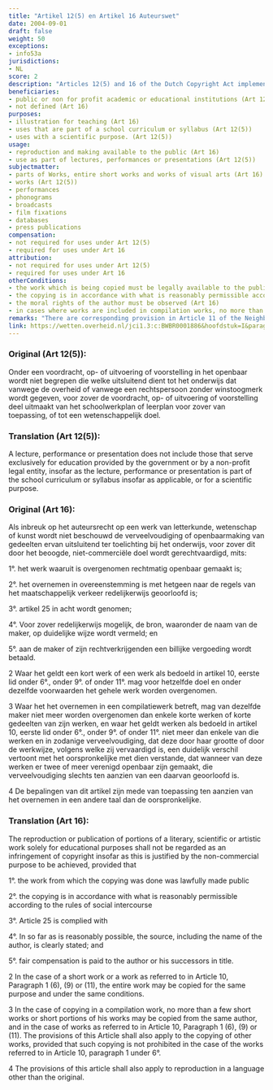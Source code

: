 ```yaml
---
title: "Artikel 12(5) en Artikel 16 Auteurswet"
date: 2004-09-01 
draft: false
weight: 50
exceptions:
- info53a
jurisdictions:
- NL
score: 2
description: "Articles 12(5) and 16 of the Dutch Copyright Act implement the exception contained in Art 5(3)a of the InfoSoc Directive. Article 16 allows reproductions and communications to the public of parts of works, entire short works and entire works of visual arts for the sole purpose of illustration for teaching. These uses are subject to compensation. Article 12(5) allows in-classroom use by public or not-for profit educational institutions as long as the use is part of a curriculum or justified by an academic purpose." 
beneficiaries:
- public or non for profit academic or educational institutions (Art 12(5))
- not defined (Art 16)
purposes: 
- illustration for teaching (Art 16)
- uses that are part of a school curriculum or syllabus (Art 12(5)) 
- uses with a scientific purpose. (Art 12(5)) 
usage:
- reproduction and making available to the public (Art 16)
- use as part of lectures, performances or presentations (Art 12(5)) 
subjectmatter:
- parts of Works, entire short works and works of visual arts (Art 16)
- works (Art 12(5)) 
- performances 
- phonograms 
- broadcasts 
- film fixations
- databases
- press publications 
compensation: 
- not required for uses under Art 12(5)
- required for uses under Art 16
attribution: 
- not required for uses under Art 12(5)
- required for uses under Art 16
otherConditions:
- the work which is being copied must be legally available to the public (Art 16)
- the copying is in accordance with what is reasonably permissible according to the rules of social intercourse (Art 16)
- the moral rights of the author must be observed (Art 16)
- in cases where works are included in compilation works, no more than a few short works or short portions of works of the same author may be copied. In case of visual art works not more than a few works of the same author may be included provided that the size of manner of reproduction is sufficiently different from the original work and that no more than one work out of a series of works is included in the compilation (Article 16)
remarks: "There are corresponding provision in Article 11 of the Neighbouring Rights Act and Articles 4a(c) and 5.1(b) of the Database Act. There is a provision corresponding with Article 12(5) in Article 2(8) of the Neighbouring Rights Act.<br /><br />Article 16 also allows the use of translated versions of a work."
link: https://wetten.overheid.nl/jci1.3:c:BWBR0001886&hoofdstuk=I&paragraaf=6&artikel=16
---
```


### Original (Art 12(5)): 

Onder een voordracht, op- of uitvoering of voorstelling in het openbaar wordt niet begrepen die welke uitsluitend dient tot het onderwijs dat vanwege de overheid of vanwege een rechtspersoon zonder winstoogmerk wordt gegeven, voor zover de voordracht, op- of uitvoering of voorstelling deel uitmaakt van het schoolwerkplan of leerplan voor zover van toepassing, of tot een wetenschappelijk doel.

### Translation (Art 12(5)):

A lecture, performance or presentation does not include those that serve exclusively for education provided by the government or by a non-profit legal entity, insofar as the lecture, performance or presentation is part of the school curriculum or syllabus insofar as applicable, or for a scientific purpose.

### Original (Art 16):

Als inbreuk op het auteursrecht op een werk van letterkunde, wetenschap of kunst wordt niet beschouwd de verveelvoudiging of openbaarmaking van gedeelten ervan uitsluitend ter toelichting bij het onderwijs, voor zover dit door het beoogde, niet-commerciële doel wordt gerechtvaardigd, mits:

1°. het werk waaruit is overgenomen rechtmatig openbaar gemaakt is;

2°. het overnemen in overeenstemming is met hetgeen naar de regels van het maatschappelijk verkeer redelijkerwijs geoorloofd is;

3°. artikel 25 in acht wordt genomen;

4°. Voor zover redelijkerwijs mogelijk, de bron, waaronder de naam van de maker, op duidelijke wijze wordt vermeld; en

5°. aan de maker of zijn rechtverkrijgenden een billijke vergoeding wordt betaald.

2 Waar het geldt een kort werk of een werk als bedoeld in artikel 10, eerste lid onder 6°., onder 9°. of onder 11°. mag voor hetzelfde doel en onder dezelfde voorwaarden het gehele werk worden overgenomen.

3 Waar het het overnemen in een compilatiewerk betreft, mag van dezelfde maker niet meer worden overgenomen dan enkele korte werken of korte gedeelten van zijn werken, en waar het geldt werken als bedoeld in artikel 10, eerste lid onder 6°., onder 9°. of onder 11°. niet meer dan enkele van die werken en in zodanige verveelvoudiging, dat deze door haar grootte of door de werkwijze, volgens welke zij vervaardigd is, een duidelijk verschil vertoont met het oorspronkelijke met dien verstande, dat wanneer van deze werken er twee of meer verenigd openbaar zijn gemaakt, die verveelvoudiging slechts ten aanzien van een daarvan geoorloofd is.

4 De bepalingen van dit artikel zijn mede van toepassing ten aanzien van het overnemen in een andere taal dan de oorspronkelijke.

### Translation (Art 16):


The reproduction or publication of portions of a literary, scientific or artistic work solely for educational purposes shall not be regarded as an infringement of copyright insofar as this is justified by the non-commercial purpose to be achieved, provided that

1°. the work from which the copying was done was lawfully made public

2°. the copying is in accordance with what is reasonably permissible according to the rules of social intercourse

3°. Article 25 is complied with

4°. In so far as is reasonably possible, the source, including the name of the author, is clearly stated; and

5°. fair compensation is paid to the author or his successors in title.

2 In the case of a short work or a work as referred to in Article 10, Paragraph 1 (6), (9) or (11), the entire work may be copied for the same purpose and under the same conditions.

3 In the case of copying in a compilation work, no more than a few short works or short portions of his works may be copied from the same author, and in the case of works as referred to in Article 10, Paragraph 1 (6), (9) or (11). The provisions of this Article shall also apply to the copying of other works, provided that such copying is not prohibited in the case of the works referred to in Article 10, paragraph 1 under 6°.

4 The provisions of this article shall also apply to reproduction in a language other than the original.
